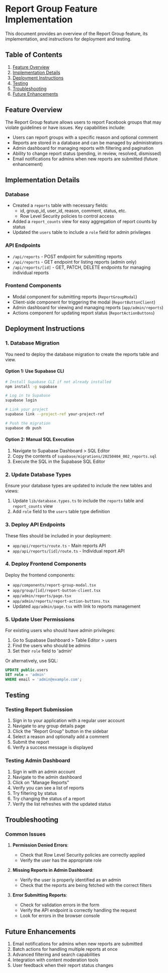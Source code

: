 # Report Group Feature Implementation

This document provides an overview of the Report Group feature, its implementation, and instructions for deployment and testing.

## Table of Contents

1. [Feature Overview](#feature-overview)
2. [Implementation Details](#implementation-details)
3. [Deployment Instructions](#deployment-instructions)
4. [Testing](#testing)
5. [Troubleshooting](#troubleshooting)
6. [Future Enhancements](#future-enhancements)

## Feature Overview

The Report Group feature allows users to report Facebook groups that may violate guidelines or have issues. Key capabilities include:

- Users can report groups with a specific reason and optional comment
- Reports are stored in a database and can be managed by administrators
- Admin dashboard for managing reports with filtering and pagination
- Ability to change report status (pending, in review, resolved, dismissed)
- Email notifications for admins when new reports are submitted (future enhancement)

## Implementation Details

### Database

- Created a `reports` table with necessary fields:
  - id, group_id, user_id, reason, comment, status, etc.
  - Row Level Security policies to control access
- Added a `report_counts` view for easy aggregation of report counts by status
- Updated the `users` table to include a `role` field for admin privileges

### API Endpoints

- `/api/reports` - POST endpoint for submitting reports
- `/api/reports` - GET endpoint for listing reports (admin only)
- `/api/reports/[id]` - GET, PATCH, DELETE endpoints for managing individual reports

### Frontend Components

- Modal component for submitting reports (`ReportGroupModal`)
- Client-side component for triggering the modal (`ReportButtonClient`)
- Admin dashboard for viewing and managing reports (`app/admin/reports`)
- Actions component for updating report status (`ReportActionButtons`)

## Deployment Instructions

### 1. Database Migration

You need to deploy the database migration to create the reports table and view.

#### Option 1: Use Supabase CLI

```bash
# Install Supabase CLI if not already installed
npm install -g supabase

# Log in to Supabase
supabase login

# Link your project
supabase link --project-ref your-project-ref

# Push the migration
supabase db push
```

#### Option 2: Manual SQL Execution

1. Navigate to Supabase Dashboard > SQL Editor
2. Copy the contents of `supabase/migrations/20250404_002_reports.sql`
3. Execute the SQL in the Supabase SQL Editor

### 2. Update Database Types

Ensure your database types are updated to include the new tables and views:

1. Update `lib/database.types.ts` to include the `reports` table and `report_counts` view
2. Add `role` field to the `users` table type definition

### 3. Deploy API Endpoints

These files should be included in your deployment:

- `app/api/reports/route.ts` - Main reports API
- `app/api/reports/[id]/route.ts` - Individual report API

### 4. Deploy Frontend Components

Deploy the frontend components:

- `app/components/report-group-modal.tsx`
- `app/group/[id]/report-button-client.tsx`
- `app/admin/reports/page.tsx`
- `app/admin/reports/report-action-buttons.tsx`
- Updated `app/admin/page.tsx` with link to reports management

### 5. Update User Permissions

For existing users who should have admin privileges:

1. Go to Supabase Dashboard > Table Editor > users
2. Find the users who should be admins
3. Set their `role` field to 'admin'

Or alternatively, use SQL:

```sql
UPDATE public.users
SET role = 'admin'
WHERE email = 'admin@example.com';
```

## Testing

### Testing Report Submission

1. Sign in to your application with a regular user account
2. Navigate to any group details page
3. Click the "Report Group" button in the sidebar
4. Select a reason and optionally add a comment
5. Submit the report
6. Verify a success message is displayed

### Testing Admin Dashboard

1. Sign in with an admin account
2. Navigate to the admin dashboard
3. Click on "Manage Reports"
4. Verify you can see a list of reports
5. Try filtering by status
6. Try changing the status of a report
7. Verify the list refreshes with the updated status

## Troubleshooting

### Common Issues

1. **Permission Denied Errors**:
   - Check that Row Level Security policies are correctly applied
   - Verify the user has the appropriate role

2. **Missing Reports in Admin Dashboard**:
   - Verify the user is properly identified as an admin
   - Check that the reports are being fetched with the correct filters

3. **Error Submitting Reports**:
   - Check for validation errors in the form
   - Verify the API endpoint is correctly handling the request
   - Look for errors in the browser console

## Future Enhancements

1. Email notifications for admins when new reports are submitted
2. Batch actions for handling multiple reports at once
3. Advanced filtering and search capabilities
4. Integration with content moderation tools
5. User feedback when their report status changes 